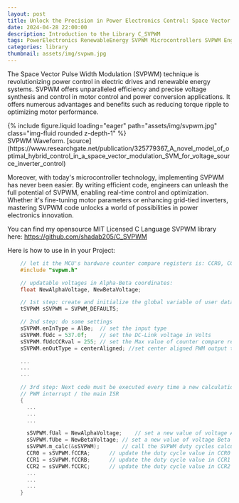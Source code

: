 ```yaml
---
layout: post
title: Unlock the Precision in Power Electronics Control: Space Vector PWM
date: 2024-04-28 22:00:00
description: Introduction to the Library C_SVPWM
tags: PowerElectronics RenewableEnergy SVPWM Microcontrollers SVPWM EngineeringCode OpenSource
categories: library
thumbnail: assets/img/svpwm.jpg
---
```


The Space Vector Pulse Width Modulation (SVPWM) technique is revolutionizing power control in electric drives and renewable energy systems. SVPWM offers unparalleled efficiency and precise voltage synthesis and control in motor control and power conversion applications. It offers numerous advantages and benefits such as reducing torque ripple to optimizing motor performance. 

<div class="row mt-3">
    <div class="col-sm mt-3 mt-md-0">
        {% include figure.liquid loading="eager" path="assets/img/svpwm.jpg" class="img-fluid rounded z-depth-1" %}
    </div>
</div>
<div class="caption">
    SVPWM Waveform. [source](https://www.researchgate.net/publication/325779367_A_novel_model_of_optimal_hybrid_control_in_a_space_vector_modulation_SVM_for_voltage_source_inverter_control)
</div>

Moreover, with today's microcontroller technology, implementing SVPWM has never been easier. By writing efficient code, engineers can unleash the full potential of SVPWM, enabling real-time control and optimization. Whether it's fine-tuning motor parameters or enhancing grid-tied inverters, mastering SVPWM code unlocks a world of possibilities in power electronics innovation. 

You can find my opensource MIT Licensed C Language SVPWM library here: https://github.com/shadab205/C_SVPWM

Here is how to use in in your Project:

```c
    // let it the MCU's hardware counter compare registers is: CCR0, CCR1, CCR2
    #include "svpwm.h"

    // updatable voltages in Alpha-Beta coordinates:
    float NewAlphaVoltage, NewBetaVoltage;

    // 1st step: create and initialize the global variable of user data structure
    tSVPWM sSVPWM = SVPWM_DEFAULTS;

    // 2nd step: do some settings
    sSVPWM.enInType = AlBe;  // set the input type
    sSVPWM.fUdc = 537.0f;    // set the DC-Link voltage in Volts
    sSVPWM.fUdcCCRval = 255; // set the Max value of counter compare register which equal to DC-Link voltage
    sSVPWM.enOutType = centerAligned; //set center aligned PWM output type

    ...
    ...
    ...

    // 3rd step: Next code must be executed every time a new calculation of duty cycles is needed
    // PWM interrupt / the main ISR 
    {        
      ...
      ...
      ...

      sSVPWM.fUal = NewAlphaVoltage;	// set a new value of voltage Alpha
      sSVPWM.fUbe = NewBetaVoltage;	// set a new value of voltage Beta
      sSVPWM.m_calc(&sSVPWM);		// call the SVPWM duty cycles calculation function
      CCR0 = sSVPWM.fCCRA;		// update the duty cycle value in CCR0
      CCR1 = sSVPWM.fCCRB;		// update the duty cycle value in CCR1
      CCR2 = sSVPWM.fCCRC;		// update the duty cycle value in CCR2
      ...
      ...
      ...
    }
```

